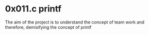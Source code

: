 # 0x011.c printf 

The aim of the project is to understand the concept of team work and therefore, demisifying the concept of printf
